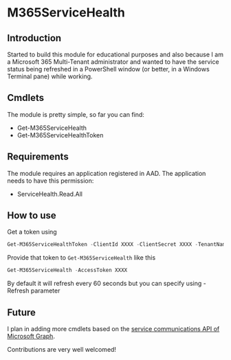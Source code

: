 # M365ServiceHealth

## Introduction

Started to build this module for educational purposes and also because I am a Microsoft 365 Multi-Tenant administrator and wanted to have the service status being refreshed in a PowerShell window (or better, in a Windows Terminal pane) while working.

## Cmdlets
The module is pretty simple, so far you can find:

- Get-M365ServiceHealth
- Get-M365ServiceHealthToken

## Requirements

The module requires an application registered in AAD.
The application needs to have this permission:

- ServiceHealth.Read.All

## How to use

Get a token using

```powershell
Get-M365ServiceHealthToken -ClientId XXXX -ClientSecret XXXX -TenantName XXXX
```

Provide that token to `Get-M365ServiceHealth` like this

```powershell
Get-M365ServiceHealth -AccessToken XXXX
```

By default it will refresh every 60 seconds but you can specify using -Refresh parameter

## Future
I plan in adding more cmdlets based on the [service communications API of Microsoft Graph](https://docs.microsoft.com/graph/api/resources/service-communications-api-overview).

Contributions are very well welcomed!
